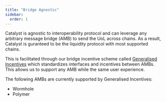 ```yaml
---
title: "Bridge Agnostic"
sidebar:
  order: 1
---
```


Catalyst is agnostic to interoperability protocol and can leverage any arbitrary message bridge (AMB) to send the UoL across chains. As a result, Catalyst is guranteed to be the liquidity protocol with most supported chains.

This is facilitated through our bridge incentive scheme called [Generalised Incentives](https://github.com/catalystdao/GeneralisedIncentives) which standardizes interfaces and incentives between AMBs. This allows us to support any AMB while the same user experience.

The following AMBs are currently supported by Generalised Incentives:

- Wormhole
- Polymer
